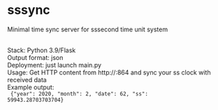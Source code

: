 # sssync
Minimal time sync server for sssecond time unit system <br><br>

Stack: Python 3.9/Flask<br>
Output format: json<br>
Deployment: just launch main.py<br>
Usage: Get HTTP content from http://<yourhostname>:864 and sync your ss clock with received data<br>
Example output:<br>
<code>
{"year": 2020, "month": 2, "date": 62, "ss": 59943.28703703704}
</code>
